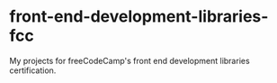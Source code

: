 # front-end-development-libraries-fcc

My projects for freeCodeCamp's front end development libraries certification.
